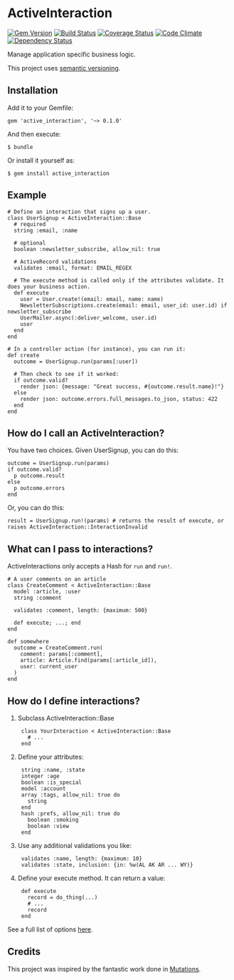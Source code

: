 # ActiveInteraction

[![Gem Version][]](https://badge.fury.io/rb/active_interaction)
[![Build Status][]](https://travis-ci.org/orgsync/active_interaction)
[![Coverage Status][]](https://coveralls.io/r/orgsync/active_interaction)
[![Code Climate][]](https://codeclimate.com/github/orgsync/active_interaction)
[![Dependency Status][]](https://gemnasium.com/orgsync/active_interaction)

Manage application specific business logic.

This project uses [semantic versioning][].

## Installation

Add it to your Gemfile:

    gem 'active_interaction', '~> 0.1.0'

And then execute:

    $ bundle

Or install it yourself as:

    $ gem install active_interaction

## Example

    # Define an interaction that signs up a user.
    class UserSignup < ActiveInteraction::Base
      # required
      string :email, :name

      # optional
      boolean :newsletter_subscribe, allow_nil: true
      
      # ActiveRecord validations
      validates :email, format: EMAIL_REGEX

      # The execute method is called only if the attributes validate. It does your business action.
      def execute
        user = User.create!(email: email, name: name)
        NewsletterSubscriptions.create(email: email, user_id: user.id) if newsletter_subscribe
        UserMailer.async(:deliver_welcome, user.id)
        user
      end
    end

    # In a controller action (for instance), you can run it:
    def create
      outcome = UserSignup.run(params[:user])

      # Then check to see if it worked:
      if outcome.valid?
        render json: {message: "Great success, #{outcome.result.name}!"}
      else
        render json: outcome.errors.full_messages.to_json, status: 422
      end
    end
    
## How do I call an ActiveInteraction?

You have two choices. Given UserSignup, you can do this:

    outcome = UserSignup.run(params)
    if outcome.valid?
      p outcome.result
    else
      p outcome.errors
    end

Or, you can do this:

    result = UserSignup.run!(params) # returns the result of execute, or raises ActiveInteraction::InteractionInvalid
    
## What can I pass to interactions?

ActiveInteractions only accepts a Hash for `run` and `run!`.

    # A user comments on an article
    class CreateComment < ActiveInteraction::Base
      model :article, :user
      string :comment
      
      validates :comment, length: {maximum: 500}

      def execute; ...; end
    end

    def somewhere
      outcome = CreateComment.run(
        comment: params[:comment],
        article: Article.find(params[:article_id]),
        user: current_user
      )
    end
    
## How do I define interactions?

1. Subclass ActiveInteraction::Base

        class YourInteraction < ActiveInteraction::Base
          # ...
        end

2. Define your attributes:

        string :name, :state
        integer :age
        boolean :is_special
        model :account
        array :tags, allow_nil: true do
          string
        end
        hash :prefs, allow_nil: true do
          boolean :smoking
          boolean :view
        end

3. Use any additional validations you like:

        validates :name, length: {maximum: 10} 
        validates :state, inclusion: {in: %w(AL AK AR ... WY)}

4. Define your execute method. It can return a value:

        def execute
          record = do_thing(...)
          # ...
          record
        end


See a full list of options [here](http://www.rubydoc.info/github/orgsync/active_interaction/master/ActiveInteraction/Base).


## Credits

This project was inspired by the fantastic work done in [Mutations][].

[build status]: https://travis-ci.org/orgsync/active_interaction.png
[code climate]: https://codeclimate.com/github/orgsync/active_interaction.png
[coverage status]: https://coveralls.io/repos/orgsync/active_interaction/badge.png
[dependency status]: https://gemnasium.com/orgsync/active_interaction.png
[gem version]: https://badge.fury.io/rb/active_interaction.png
[mutations]: https://github.com/cypriss/mutations
[semantic versioning]: http://semver.org
